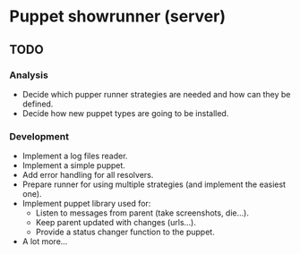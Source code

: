 # Puppet showrunner (server)

## TODO

### Analysis
* Decide which pupper runner strategies are needed and how can they be defined.
* Decide how new puppet types are going to be installed.

### Development
* Implement a log files reader.
* Implement a simple puppet.
* Add error handling for all resolvers.
* Prepare runner for using multiple strategies (and implement the easiest one).
* Implement puppet library used for:
  * Listen to messages from parent (take screenshots, die...).
  * Keep parent updated with changes (urls...).
  * Provide a status changer function to the puppet.
* A lot more...
